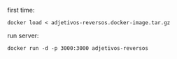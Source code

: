 first time: 

```
docker load < adjetivos-reversos.docker-image.tar.gz
```

run server:
```
docker run -d -p 3000:3000 adjetivos-reversos
```